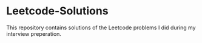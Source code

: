 # Leetcode-Solutions
This repository contains solutions of the Leetcode problems I did during my interview preperation.
